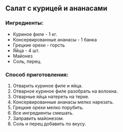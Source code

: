 ## Салат с курицей и ананасами

### Ингредиенты:

+ Куриное филе - 1 кг.
+ Консервированные ананасы - 1 банка
+ Грецкие орехи - горсть
+ Яйца - 4 шт.
+ Майонез
+ Соль, перец.

### Способ приготовления:

1. Отварить куриное филе и яйца.
2. Отварное куриное филе разобрать на волокна.
3. Отварные яйца натереть на терке.
4. Консервированные ананасы мелко нарезать.
5. Грецкие орехи мелко порубить.
6. Все ингредиенты смешать.
7. Заправить майонезом.
8. Соль и перец добавить по вкусу.